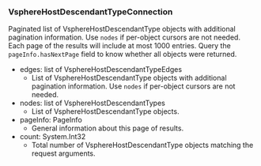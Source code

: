 ### VsphereHostDescendantTypeConnection
Paginated list of VsphereHostDescendantType objects with additional pagination information. Use `nodes` if per-object cursors are not needed. Each page of the results will include at most 1000 entries. Query the `pageInfo.hasNextPage` field to know whether all objects were returned.

- edges: list of VsphereHostDescendantTypeEdges
  - List of VsphereHostDescendantType objects with additional pagination information. Use `nodes` if per-object cursors are not needed.
- nodes: list of VsphereHostDescendantTypes
  - List of VsphereHostDescendantType objects.
- pageInfo: PageInfo
  - General information about this page of results.
- count: System.Int32
  - Total number of VsphereHostDescendantType objects matching the request arguments.
